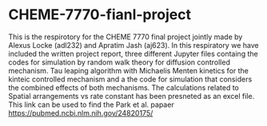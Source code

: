 # CHEME-7770-fianl-project
This is the respirotory for the CHEME 7770 final project jointly made by Alexus Locke (adl232) and Apratim Jash (aj623). In this respiratory we have included the written project report, three different Jupyter files containg the codes for simulation by random walk theory for diffusion controlled mechanism. Tau leaping algorithm with Michaelis Menten kinetics for the kinteic controlled mechanism and a the code for simulation that considers the combined effects of both mechanisms. The calculations related to Spatial arrangements vs rate constant has been presneted as an excel file. 
This link can be used to find the Park et al. papaer https://pubmed.ncbi.nlm.nih.gov/24820175/
